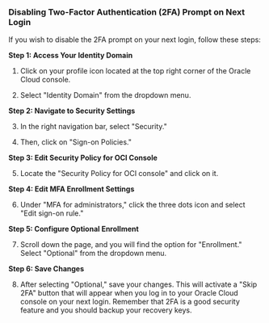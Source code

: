 ### Disabling Two-Factor Authentication (2FA) Prompt on Next Login

If you wish to disable the 2FA prompt on your next login, follow these steps:

**Step 1: Access Your Identity Domain**

1. Click on your profile icon located at the top right corner of the Oracle Cloud console.

2. Select "Identity Domain" from the dropdown menu.

**Step 2: Navigate to Security Settings**

3. In the right navigation bar, select "Security."

4. Then, click on "Sign-on Policies."

**Step 3: Edit Security Policy for OCI Console**

5. Locate the "Security Policy for OCI console" and click on it.

**Step 4: Edit MFA Enrollment Settings**

6. Under "MFA for administrators," click the three dots icon and select "Edit sign-on rule."

**Step 5: Configure Optional Enrollment**

7. Scroll down the page, and you will find the option for "Enrollment." Select "Optional" from the dropdown menu.

**Step 6: Save Changes**

8. After selecting "Optional," save your changes. This will activate a "Skip 2FA" button that will appear when you log in to your Oracle Cloud console on your next login. Remember that 2FA is a good security feature and you should backup your recovery keys.
